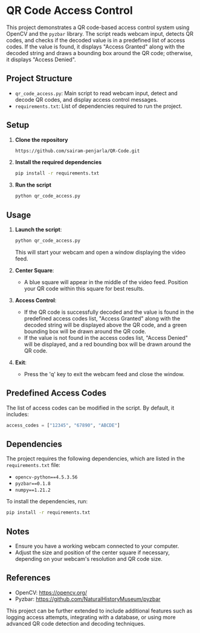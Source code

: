 # QR Code Access Control

This project demonstrates a QR code-based access control system using OpenCV and the `pyzbar` library. The script reads webcam input, detects QR codes, and checks if the decoded value is in a predefined list of access codes. If the value is found, it displays "Access Granted" along with the decoded string and draws a bounding box around the QR code; otherwise, it displays "Access Denied".

## Project Structure

- `qr_code_access.py`: Main script to read webcam input, detect and decode QR codes, and display access control messages.
- `requirements.txt`: List of dependencies required to run the project.

## Setup

1. **Clone the repository**
   ```bash
   https://github.com/sairam-penjarla/QR-Code.git
   ```

2. **Install the required dependencies**
   ```bash
   pip install -r requirements.txt
   ```

3. **Run the script**
   ```bash
   python qr_code_access.py
   ```

## Usage

1. **Launch the script**:
   ```bash
   python qr_code_access.py
   ```
   This will start your webcam and open a window displaying the video feed.

2. **Center Square**:
   - A blue square will appear in the middle of the video feed. Position your QR code within this square for best results.

3. **Access Control**:
   - If the QR code is successfully decoded and the value is found in the predefined access codes list, "Access Granted" along with the decoded string will be displayed above the QR code, and a green bounding box will be drawn around the QR code.
   - If the value is not found in the access codes list, "Access Denied" will be displayed, and a red bounding box will be drawn around the QR code.

4. **Exit**:
   - Press the 'q' key to exit the webcam feed and close the window.

## Predefined Access Codes

The list of access codes can be modified in the script. By default, it includes:
```python
access_codes = ["12345", "67890", "ABCDE"]
```

## Dependencies

The project requires the following dependencies, which are listed in the `requirements.txt` file:
- `opencv-python==4.5.3.56`
- `pyzbar==0.1.8`
- `numpy==1.21.2`

To install the dependencies, run:
```bash
pip install -r requirements.txt
```

## Notes

- Ensure you have a working webcam connected to your computer.
- Adjust the size and position of the center square if necessary, depending on your webcam's resolution and QR code size.

## References

- OpenCV: https://opencv.org/
- Pyzbar: https://github.com/NaturalHistoryMuseum/pyzbar

This project can be further extended to include additional features such as logging access attempts, integrating with a database, or using more advanced QR code detection and decoding techniques.